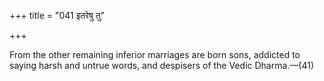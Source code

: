 +++
title = "041 इतरेषु तु"

+++

From the other remaining inferior marriages are born sons, addicted to saying harsh and untrue words, and despisers of the Vedic Dharma.—(41)